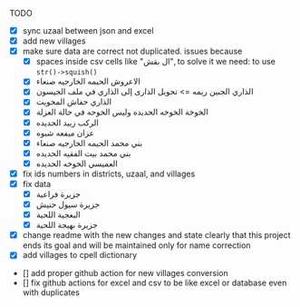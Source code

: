 TODO

-   [x] sync uzaal between json and excel
-   [x] add new villages
-   [x] make sure data are correct not duplicated. issues because
    - [x] spaces inside csv cells like "ال  بقش", to solve it we need: to use `str()->squish()`
    - [x] الاعروش	الحيمه الخارجيه	صنعاء
    - [x] الذاري	الجبين	ريمه => تحويل الذارى إلى الذاري في ملف الجيسون
    - [x] الذاري	حفاش	المحويت
    - [x]  الخوخة	الخوخه	الحديده وليس الخوحه في حالة العزلة
    - [x] الركب	زبيد	الحديده
    - [x] عزان	ميفعه	شبوه
    - [x] بني محمد	الحيمه الخارجيه	صنعاء
    - [x] بني محمد	بيت الفقيه	الحديده
    - [x] العميسي	الخوخه	الحديده

-   [x] fix ids numbers in districts, uzaal, and villages
-   [x] fix data
    - [x] جزيرة فراعية
    - [x] جزيرة سيول حنيش
    - [x] البعجية	اللحية
    - [x] جزيرة بهيجة	اللحية
-   [x] change readme with the new changes and state clearly that this project ends its goal and will be maintained only for name correction
-   [x] add villages to cpell dictionary
-   [] add proper github action for new villages conversion
-   [] fix github actions for excel and csv to be like excel or database even with duplicates

